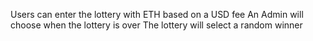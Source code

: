 Users can enter the lottery with ETH based on a USD fee
An Admin will choose when the lottery is over
The lottery will select a random winner
